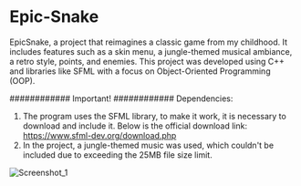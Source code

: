 # Epic-Snake
EpicSnake, a project that reimagines a classic game from my childhood. It includes features such as a skin menu, a jungle-themed musical ambiance, a retro style, points, and enemies. This project was developed using C++ and libraries like SFML with a focus on Object-Oriented Programming (OOP).

############
Important!
############
Dependencies:
1. The program uses the SFML library, to make it work, it is necessary to download and include it. Below is the official download link:
https://www.sfml-dev.org/download.php
2. In the project, a jungle-themed music was used, which couldn't be included due to exceeding the 25MB file size limit.

![Screenshot_1](https://github.com/santiagomonzalvo/Epic-Snake/assets/87154066/3882746e-124d-4b27-bc0a-b5f0dc3e5725)


